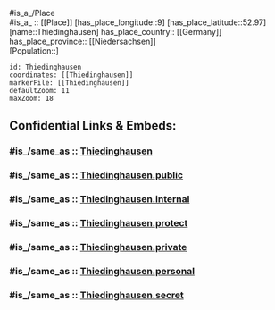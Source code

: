 ﻿---
confidential: public
isDeleted: false
location:
- 52.97
- 9
mapmarker: city
mapzoom:
- 7
- 12
SpocWebEntityId: 34846
tags:
- geo/City
type: City
---

#is_a_/Place  
#is_a_ :: [[Place]] 
[has_place_longitude::9] 
[has_place_latitude::52.97] 
[name::Thiedinghausen] 
has_place_country:: [[Germany]]  
has_place_province:: [[Niedersachsen]]  
[Population::] 



```leaflet
id: Thiedinghausen
coordinates: [[Thiedinghausen]] 
markerFile: [[Thiedinghausen]] 
defaultZoom: 11 
maxZoom: 18
```


## Confidential Links & Embeds: 

### #is_/same_as :: [Thiedinghausen](/_Standards/Earth/Continent/Europe/Europe~Central/Germany/Germany~West/Niedersachsen/counties~Niedersachsen/Verden/cities~Verden/Thiedinghausen.md) 

### #is_/same_as :: [Thiedinghausen.public](/_public/Earth/Continent/Europe/Europe~Central/Germany/Germany~West/Niedersachsen/counties~Niedersachsen/Verden/cities~Verden/Thiedinghausen.public.md) 

### #is_/same_as :: [Thiedinghausen.internal](/_internal/Earth/Continent/Europe/Europe~Central/Germany/Germany~West/Niedersachsen/counties~Niedersachsen/Verden/cities~Verden/Thiedinghausen.internal.md) 

### #is_/same_as :: [Thiedinghausen.protect](/_protect/Earth/Continent/Europe/Europe~Central/Germany/Germany~West/Niedersachsen/counties~Niedersachsen/Verden/cities~Verden/Thiedinghausen.protect.md) 

### #is_/same_as :: [Thiedinghausen.private](/_private/Earth/Continent/Europe/Europe~Central/Germany/Germany~West/Niedersachsen/counties~Niedersachsen/Verden/cities~Verden/Thiedinghausen.private.md) 

### #is_/same_as :: [Thiedinghausen.personal](/_personal/Earth/Continent/Europe/Europe~Central/Germany/Germany~West/Niedersachsen/counties~Niedersachsen/Verden/cities~Verden/Thiedinghausen.personal.md) 

### #is_/same_as :: [Thiedinghausen.secret](/_secret/Earth/Continent/Europe/Europe~Central/Germany/Germany~West/Niedersachsen/counties~Niedersachsen/Verden/cities~Verden/Thiedinghausen.secret.md)

